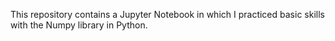 This repository contains a Jupyter Notebook in which I practiced basic skills with the Numpy library in Python. 
